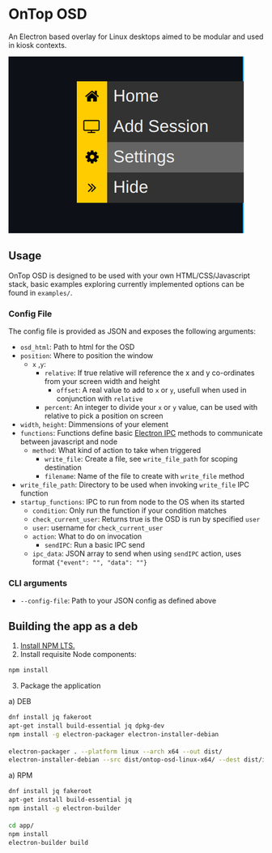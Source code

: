 # OnTop OSD

An Electron based overlay for Linux desktops aimed to be modular and used in kiosk contexts.

![Example popout OSD](examples/screenshot.png)

## Usage

OnTop OSD is designed to be used with your own HTML/CSS/Javascript stack, basic examples exploring currently implemented options can be found in `examples/`.

### Config File

The config file is provided as JSON and exposes the following arguments:

* `osd_html`: Path to html for the OSD
* `position`: Where to position the window
  * `x` ,`y`:
    * `relative`: If true relative will reference the x and y co-ordinates from your screen width and height
		* `offset`: A real value to add to `x` or `y`, usefull when used in conjunction with `relative`
    * `percent`: An integer to divide your `x` or `y` value, can be used with relative to pick a position on screen
* `width`, `height`: Dimmensions of your element
* `functions`: Functions define basic [Electron IPC](https://www.electronjs.org/docs/latest/tutorial/ipc) methods to communicate between javascript and node
  * `method`: What kind of action to take when triggered
    * `write_file`: Create a file, see `write_file_path` for scoping destination
    * `filename`: Name of the file to create with `write_file` method
* `write_file_path`: Directory to be used when invoking `write_file` IPC function
* `startup_functions`: IPC to run from node to the OS when its started
  * `condition`: Only run the function if your condition matches
  * `check_current_user`: Returns true is the OSD is run by specified `user`
  * `user`: username for `check_current_user`
  * `action`: What to do on invocation
    * `sendIPC`: Run a basic IPC send
  * `ipc_data`: JSON array to send when using `sendIPC` action, uses format `{"event": "", "data": ""}`

### CLI arguments

* `--config-file`: Path to your JSON config as defined above


## Building the app as a deb

1. [Install NPM LTS.](https://nodejs.org/en/download/package-manager/)
2. Install requisite Node components:
```bash
npm install
```
3. Package the application

a) DEB
```bash
dnf install jq fakeroot
apt-get install build-essential jq dpkg-dev
npm install -g electron-packager electron-installer-debian

electron-packager . --platform linux --arch x64 --out dist/
electron-installer-debian --src dist/ontop-osd-linux-x64/ --dest dist/installers/ --arch amd64
```

a) RPM
```bash
dnf install jq fakeroot
apt-get install build-essential jq
npm install -g electron-builder

cd app/
npm install
electron-builder build
```
